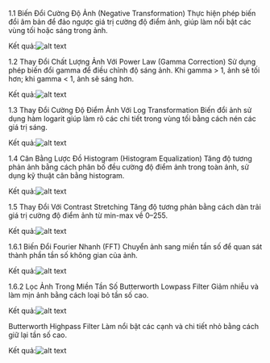 1.1 Biến Đổi Cường Độ Ảnh (Negative Transformation)
Thực hiện phép biến đổi âm bản để đảo ngược giá trị cường độ điểm ảnh, giúp làm nổi bật các vùng tối hoặc sáng trong ảnh.

Kết quả:![alt text]({2A8D5F4F-3D50-40F2-97A4-77573A551C26}.png)


1.2 Thay Đổi Chất Lượng Ảnh Với Power Law (Gamma Correction)
Sử dụng phép biến đổi gamma để điều chỉnh độ sáng ảnh. Khi gamma > 1, ảnh sẽ tối hơn; khi gamma < 1, ảnh sẽ sáng hơn.

Kết quả:![alt text]({24357CF9-9B71-4A22-BEC2-F7A7C491DCB9}.png)


1.3 Thay Đổi Cường Độ Điểm Ảnh Với Log Transformation
Biến đổi ảnh sử dụng hàm logarit giúp làm rõ các chi tiết trong vùng tối bằng cách nén các giá trị sáng.

Kết quả:![alt text]({E5FFA5AE-D476-41FC-85F9-0209B74C519E}.png)


1.4 Cân Bằng Lược Đồ Histogram (Histogram Equalization)
Tăng độ tương phản ảnh bằng cách phân bố đều cường độ điểm ảnh trong toàn ảnh, sử dụng kỹ thuật cân bằng histogram.

Kết quả:![alt text]({DD90177F-74AB-411E-B47D-7FA32E0D4A11}.png)


1.5 Thay Đổi Với Contrast Stretching
Tăng độ tương phản bằng cách dàn trải giá trị cường độ điểm ảnh từ min-max về 0–255.

Kết quả:![alt text]({FED98582-4845-4EBF-91A8-0CF1606FB094}.png)


1.6.1 Biến Đổi Fourier Nhanh (FFT)
Chuyển ảnh sang miền tần số để quan sát thành phần tần số không gian của ảnh.

Kết quả:![alt text]({A2121460-7E65-42AB-87EC-27C7FCAD88E4}.png)


1.6.2 Lọc Ảnh Trong Miền Tần Số
Butterworth Lowpass Filter
Giảm nhiễu và làm mịn ảnh bằng cách loại bỏ tần số cao.

Kết quả:![alt text]({2385113D-5A49-4316-9073-832BC1A4DF2A}.png)


Butterworth Highpass Filter
Làm nổi bật các cạnh và chi tiết nhỏ bằng cách giữ lại tần số cao.

Kết quả:![alt text]({7944C4BB-4E0C-4A1A-805D-B2C2A0B18DAD}.png)